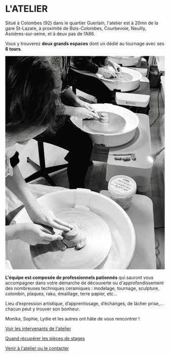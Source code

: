 <!--reste à rajouter des photos-->

# L'ATELIER  
Situé à Colombes (92) dans le quartier Guerlain, l'atelier est à 20mn de la gare St-Lazare, à proximité de Bois-Colombes, Courbevoie, Neuilly, Asnières-sur-seine, et à deux pas de l’A86.  

Vous y trouverez **deux grands espaces** dont un dédié au tournage avec ses **6 tours**.  

<img src="/images/atelier-tournage_fans-de-terre_colombes.jpeg" class="image-stage">

**L'équipe est composée de professionnels pationnés** qui sauront vous accompagner dans votre démarche de découverte ou d'approfondissement des nombreuses techniques ceramiques : modelage, tournage, sculpture, colombin, plaques, raku, émaillage, terre papier, etc...  

Lieu d’expression artistique, d’apprentissage, d’échanges, de lâcher prise,… chacun peut y trouver son bonheur.  


Monika, Sophie, Lydie et les autres ont hâte de vous rencontrer !   



[Voir les intervenants de l'atelier](intervenants_fansdeterre)  

[Quand récupérer les pièces de stages](recuperation_pieces) 


[Venir à l'atelier ou le contacter](contact)
